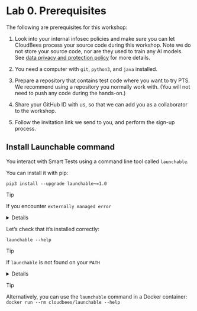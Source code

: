 # Lab 0. Prerequisites 

The following are prerequisites for this workshop:

1. Look into your internal infosec policies and make sure you can let CloudBees process your source code during this workshop. Note we do not store your source code, nor are they used to train any AI models. See [data privacy and protection policy](https://www.launchableinc.com/docs/resources/policies/data-privacy-and-protection/) for more details.

1. You need a computer with `git`, `python3`, and `java` installed.

1. Prepare a repository that contains test code where you want to try PTS. We recommend using a repository you normally work with. (You will not need to push any code during the hands-on.)

1. Share your GitHub ID with us, so that we can add you as a collaborator to the workshop.

1. Follow the invitation link we send to you, and perform the sign-up process.

## Install Launchable command

You interact with Smart Tests using a command line tool called `launchable`.

You can install it with pip:

```
pip3 install --upgrade launchable~=1.0
```

> [!TIP]
> If you encounter `externally managed error`
> <details>
>
> Try installing `pipx` and use it.
> see: https://pipx.pypa.io/stable/installation/
>
> ```
> pipx install launchable~=1.0
> ```
> </details>


Let’s check that it’s installed correctly:

```
launchable --help
```

>[!TIP]
> If `launchable` is not found on your `PATH`
> <details>
> Run the following command to find out where `pip3` installed the script:
>
> ```
> pip3 show --files launchable | grep -E 'bin/launchable$|^Location'
> ```
>
> This command will produce output like this:
>
> ```
> Location: /home/kohsuke/anaconda3/lib/python3.9/site-packages
>   ../../../bin/launchable
> ```
>
> Concatenate two paths to obtain the location, in the example above, that'd be `/home/kohsuke/anaconda3/lib/python3.9/site-packages/../../../bin/launchable`, which is `/home/kohsuke/anaconda3/bin/launchable`
>
> Add the directory portion of this to `PATH` by trimming the trailing `launchable`, like this:
>
> ```
> export PATH=/home/kohsuke/anaconda3/bin:$PATH
> ```

>[!TIP]
> Alternatively, you can use the `launchable` command in a Docker container: `docker run --rm cloudbees/launchable --help`
